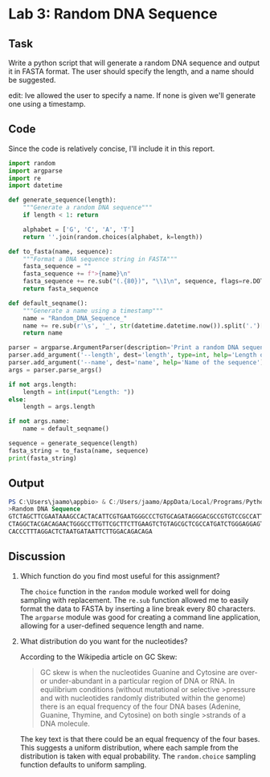 # Lab 3: Random DNA Sequence

## Task

Write a python script that will generate a random DNA sequence and output it in FASTA format. The user should specify the length, and a name should be suggested.

edit: Ive allowed the user to specify a name. If none is given we'll generate one using a timestamp.

## Code

Since the code is relatively concise, I'll include it in this report.

```python
import random
import argparse
import re
import datetime

def generate_sequence(length):
    """Generate a random DNA sequence"""
    if length < 1: return

    alphabet = ['G', 'C', 'A', 'T']
    return ''.join(random.choices(alphabet, k=length))

def to_fasta(name, sequence):
    """Format a DNA sequence string in FASTA"""
    fasta_sequence = ""
    fasta_sequence += f">{name}\n"
    fasta_sequence += re.sub("(.{80})", "\\1\n", sequence, flags=re.DOTALL)
    return fasta_sequence

def default_seqname():
    """Generate a name using a timestamp"""
    name = "Random_DNA_Sequence_"
    name += re.sub(r'\s', '_', str(datetime.datetime.now()).split('.')[0])
    return name

parser = argparse.ArgumentParser(description='Print a random DNA sequence in FASTA format')
parser.add_argument('--length', dest='length', type=int, help='Length of the DNA sequence')
parser.add_argument('--name', dest='name', help='Name of the sequence')
args = parser.parse_args()

if not args.length:
    length = int(input("Length: "))
else:
    length = args.length

if not args.name:
    name = default_seqname()

sequence = generate_sequence(length)
fasta_string = to_fasta(name, sequence)
print(fasta_string)
```

## Output
```powershell
PS C:\Users\jaamo\appbio> & C:/Users/jaamo/AppData/Local/Programs/Python/Python36/python.exe c:/Users/jaamo/appbio/src/randomdna.py --name "Random DNA Sequence" --length 200
>Random DNA Sequence
GTCTAGCTTCGAATAAAGCCACTACATTCGTGAATGGGCCCTGTGCAGATAGGGACGCCGTGTCCGCCATTCAGGCTTTC
CTAGGCTACGACAGAACTGGGCCTTGTTCGCTTCTTGAAGTCTGTAGCGCTCGCCATGATCTGGGAGGAGTGTTCTCCAG
CACCCTTTAGGACTCTAATGATAATTCTTGGACAGACAGA
```

## Discussion
1. Which function do you find most useful for this assignment?

    The `choice` function in the `random` module worked well for doing sampling with replacement. The `re.sub` function allowed me to easily format the data to FASTA by inserting a line break every 80 characters. The `argparse` module was good for creating a command line application, allowing for a user-defined sequence length and name.

2. What distribution do you want for the nucleotides?

    According to the Wikipedia article on GC Skew: 
    >GC skew is when the nucleotides Guanine and Cytosine are over- or under-abundant in a particular region of DNA or RNA. In equilibrium conditions (without mutational or selective >pressure and with nucleotides randomly distributed within the genome) there is an equal frequency of the four DNA bases (Adenine, Guanine, Thymine, and Cytosine) on both single >strands of a DNA molecule.

    The key text is that there could be an equal frequency of the four bases. This suggests a uniform distribution, where each sample from the distribution is taken with equal probability. The `random.choice` sampling function defaults to uniform sampling.
